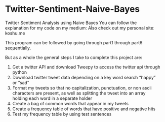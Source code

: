 # Twitter-Sentiment-Naive-Bayes
Twitter Sentiment Analysis using Naive Bayes
You can follow the explanation for my code on my medium:
Also check out my personal site: koshu.me

This program can be followed by going through part1 through part6 sequentially. 

But as a whole the general steps I take to complete this project are:
1. Get a twitter API and download Tweepy to access the twitter api through python
2. Download twitter tweet data depending on a key word search “happy” or “sad”
3. Format my tweets so that no capitalization, punctuation, or non ascii characters are present, as well as splitting the tweet into an array holding each word in a separate holder
4. Create a bag of common words that appear in my tweets
5. Create a frequency table of words that have positive and negative hits
6. Test my frequency table by using test sentences
